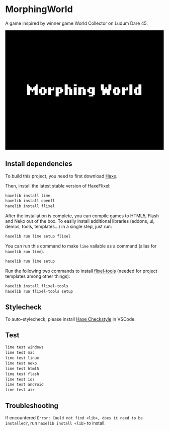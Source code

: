 # MorphingWorld

A game inspired by winner game World Collector on Ludum Dare 45.

![Title Page](screenshots/title.png)

## Install dependencies

To build this project, you need to first download [Haxe](https://haxe.org/).

Then, install the latest stable version of HaxeFlixel:

```bash
haxelib install lime
haxelib install openfl
haxelib install flixel
```

After the installation is complete, you can compile games to HTML5, Flash and Neko out of the box.
To easily install additional libraries (addons, ui, demos, tools, templates...) in a single step, just run:

```bash
haxelib run lime setup flixel
```

You can run this command to make `lime` vailable as a command (alias for `haxelib run lime`).

```bash
haxelib run lime setup
```

Run the following two commands to install [flixel-tools](http://haxeflixel.com/documentation/flixel-tools/) (needed for project templates among other things):

```bash
haxelib install flixel-tools
haxelib run flixel-tools setup
```

## Stylecheck

To auto-stylecheck, please install [Haxe Checkstyle](https://marketplace.visualstudio.com/items?itemName=vshaxe.haxe-checkstyle) in VSCode.

## Test

```bash
lime test windows
lime test mac
lime test linux
lime test neko
lime test html5
lime test flash
lime test ios
lime test android
lime test air
```
## Troubleshooting
If encountered `Error: Could not find <lib>, does it need to be installed?`, run `haxelib install <lib>` to install.
